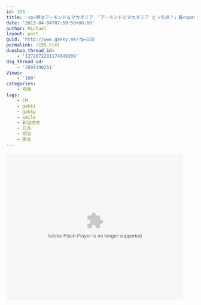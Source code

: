 ```yaml
---
id: 155
title: '<p>明治アーモンド＆マカダミア 「アーモンドとマカダミア どっち派？」篇<span>(making)</span></p> <p>source:<a href="http://tieba.baidu.com/p/2247949980" target="_blank">http://tieba.baidu.com/p/2247949980</a><br /></p>'
date: '2013-04-04T07:59:59+08:00'
author: Michael
layout: post
guid: 'http://www.gakky.me/?p=155'
permalink: /155.html
duoshuo_thread_id:
    - '1272072281174049309'
dsq_thread_id:
    - '2884390251'
Views:
    - '100'
categories:
    - 视频
tags:
    - CM
    - gakki
    - gakky
    - smile
    - 新垣结衣
    - 日本
    - 明治
    - 美女
---
```


<object height="394" width="473"><param name="allowscriptaccess" value="sameDomain"></param><param name="wmode" value="transparent"></param><param name="movie" value="http://www.tudou.com/v/166016168/v.swf"></param><param name="allowfullscreen" value="true"></param><embed allowfullscreen="true" allowscriptaccess="sameDomain" height="394" src="http://www.tudou.com/v/166016168/v.swf" type="application/x-shockwave-flash" width="473" wmode="transparent"></embed></object>
